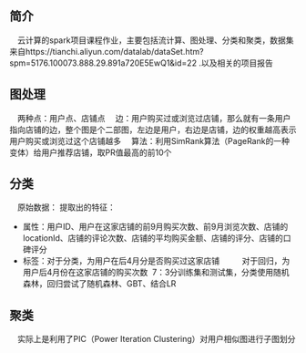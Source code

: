 ## 简介
&emsp;云计算的spark项目课程作业，主要包括流计算、图处理、分类和聚类，数据集来自https://tianchi.aliyun.com/datalab/dataSet.htm?spm=5176.100073.888.29.891a720E5EwQ1&id=22 .以及相关的项目报告

## 图处理
&emsp;两种点：用户点、店铺点
&emsp;边：用户购买过或浏览过店铺，那么就有一条用户指向店铺的边，整个图是个二部图，左边是用户，右边是店铺，边的权重越高表示用户购买或浏览过这个店铺越多
&emsp;算法：利用SimRank算法（PageRank的一种变体）给用户推荐店铺，取PR值最高的前10个
  
## 分类
&emsp;原始数据：
提取出的特征：
- 属性：用户ID、用户在这家店铺的前9月购买次数、前9月浏览次数、店铺的locationId、店铺的评论次数、店铺的平均购买金额、店铺的评分、店铺的口碑评分
- 标签：对于分类，为用户在后4月分是否购买过这家店铺
          对于回归，为用户后4月份在这家店铺的购买次数
  7：3分训练集和测试集，分类使用随机森林，回归尝试了随机森林、GBT、结合LR
  
## 聚类
&emsp;实际上是利用了PIC（Power Iteration Clustering）对用户相似图进行子图划分

